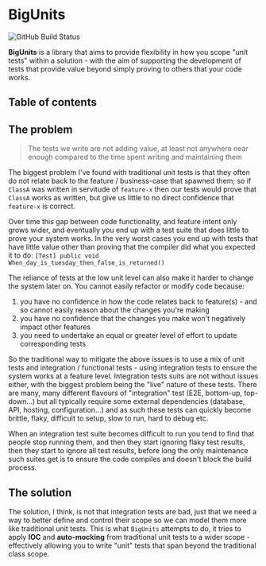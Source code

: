 # BigUnits #

![GitHub Build Status](https://github.com/debugosaurus/BigUnits/workflows/.NET%20Core/badge.svg)

**BigUnits** is a library that aims to provide flexibility in how you scope "unit tests" within a solution - with the aim of supporting the development of tests that provide value beyond simply proving to others that your code works.

## Table of contents ##

## The problem ##

> The tests we write are not adding value, at least not anywhere near enough compared to the time spent writing and maintaining them

The biggest problem I've found with traditional unit tests is that they often do not relate back to the feature / business-case that spawned them; so if `ClassA` was written in servitude of `feature-x` then our tests would prove that `ClassA` works as written, but give us little to no direct confidence that `feature-x` is correct. 

Over time this gap between code functionality, and feature intent only grows wider, and eventually you end up with a test suite that does little to prove your system works. In the very worst cases you end up with tests that have little value other than proving that the compiler did what you expected it to do: `[Test] public void When_day_is_tuesday_then_false_is_returned()`

The reliance of tests at the low unit level can also make it harder to change the system later on. You cannot easily refactor or modify code because:
1) you have no confidence in how the code relates back to feature(s) - and so cannot easily reason about the changes you're making
2) you have no confidence that the changes you make won't negatively impact other features
3) you need to undertake an equal or greater level of effort to update corresponding tests

So the traditional way to mitigate the above issues is to use a mix of unit tests and integration / functional tests - using integration tests to ensure the system works at a feature level. Integration tests suits are not without issues either, with the biggest problem being the "live" nature of these tests. There are many, many different flavours of "integration" test (E2E, bottom-up, top-down...) but all typically require some external dependencies (database, API, hosting, configuration...) and as such these tests can quickly become brittle, flaky, difficult to setup, slow to run, hard to debug etc.

When an integration test suite becomes difficult to run you tend to find that people stop running them, and then they start ignoring flaky test results, then they start to ignore all test results, before long the only maintenance such suites get is to ensure the code compiles and doesn't block the build process.

## The solution ##

The solution, I think, is not that integration tests are bad, just that we need a way to better define and control their scope so we can model them more like traditional unit tests. This is what `BigUnits` attempts to do, it tries to apply **IOC** and **auto-mocking** from traditional unit tests to a wider scope - effectively allowing you to write "unit" tests that span beyond the traditional class scope.